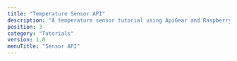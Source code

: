 ```yaml
---
title: "Temperature Sensor API"
description: "A temperature sensor tutorial using ApiGear and Raspberry Pi"
position: 3
category: "Tutorials"
version: 1.0
menuTitle: "Sensor API"
---
```

